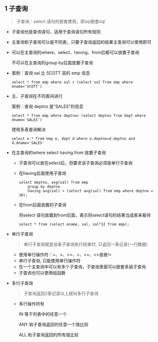 ## 1 子查询

> 子查询：select 语句的嵌套使用，即sql嵌套sql

- 子查询也是查询语句，适用于查询语句所有规则

- 主查询和子查询可以是不同表，只要子查询返回的结果主查询可以使用即可

- 可以在主查询的where、select、having、from后都可以放置子查询

  不可以在主查询的group by后面放置子查询

- 案例：查询 sal 比 SCOTT 高的 emp 信息

  `select * from emp where sal > (select sal from emp where ename='SCOTT')`

- 主、子查询在不同表间进行

  案例：查询 deptno 是“SALES”的信息

  `select * from emp where deptno= (select deptno from dept where dname='SALES')`

  使用多表查询解决

  `select e.* from emp e, dept d where e.deptno=d.deptno and d.dname='SALES'`

- 在主查询的where select having from 放置子查询

  - 子查询可以放在select后，但要求该子查询必须是单行子查询

  - 在having后面使用子查询

    ```
    select deptno, avg(sal) from emp
    	group by deptno
    	having avg(sal) > (select avg(sal) from emp where deptno = 30); 
    ```

  - 在from后面放置的子查询

    将select 语句放置到from后面，表示将select语句的结果当成表来看待

    `select * from (select ename, sal, sal*12 from emp);`

- 单行子查询

  > 单行子查询就是该条子查询执行结束时, 只返回一条记录(一行数据)

  - 使用单行操作符：=、>、>=、<、<=、<>或者!=
  - 单行子查询, 只能使用单行操作符
  - 在一个主查询中可以有多个子查询，子查询里面可以嵌套多层子查询
  - 子查询也可以使用组函数

- 多行子查询

  > 子查询返回2条记录以上就叫多行子查询

  - 多行操作符有

    IN		等于列表中的任意一个

    ANY		和子查询返回的任意一个值比较

    ALL		和子查询返回的所有值比较

